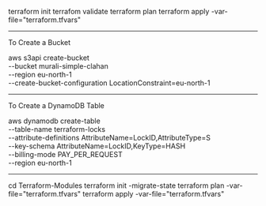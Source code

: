 terraform init 
terrafom validate 
terraform plan
terraform apply -var-file="terraform.tfvars"

*********************************************************
To Create a Bucket 

aws s3api create-bucket \
  --bucket murali-simple-clahan \
  --region eu-north-1 \
  --create-bucket-configuration LocationConstraint=eu-north-1
********************************************************************************
To Create a DynamoDB Table 

aws dynamodb create-table \
  --table-name terraform-locks \
  --attribute-definitions AttributeName=LockID,AttributeType=S \
  --key-schema AttributeName=LockID,KeyType=HASH \
  --billing-mode PAY_PER_REQUEST \
  --region eu-north-1
******************************************
cd Terraform-Modules
terraform init -migrate-state
terraform plan -var-file="terraform.tfvars"
terraform apply -var-file="terraform.tfvars"
